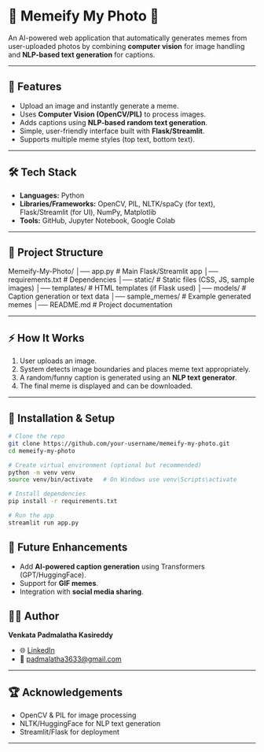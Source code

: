 # 📸 Memeify My Photo 🤣  

An AI-powered web application that automatically generates memes from user-uploaded photos by combining **computer vision** for image handling and **NLP-based text generation** for captions.  

---

## 🚀 Features  
- Upload an image and instantly generate a meme.  
- Uses **Computer Vision (OpenCV/PIL)** to process images.  
- Adds captions using **NLP-based random text generation**.  
- Simple, user-friendly interface built with **Flask/Streamlit**.  
- Supports multiple meme styles (top text, bottom text).  

---

## 🛠️ Tech Stack  
- **Languages:** Python  
- **Libraries/Frameworks:** OpenCV, PIL, NLTK/spaCy (for text), Flask/Streamlit (for UI), NumPy, Matplotlib  
- **Tools:** GitHub, Jupyter Notebook, Google Colab  

---

## 📂 Project Structure  
Memeify-My-Photo/
│── app.py # Main Flask/Streamlit app
│── requirements.txt # Dependencies
│── static/ # Static files (CSS, JS, sample images)
│── templates/ # HTML templates (if Flask used)
│── models/ # Caption generation or text data
│── sample_memes/ # Example generated memes
│── README.md # Project documentation

---

## ⚡ How It Works  
1. User uploads an image.  
2. System detects image boundaries and places meme text appropriately.  
3. A random/funny caption is generated using an **NLP text generator**.  
4. The final meme is displayed and can be downloaded.  

---
  
## 🔧 Installation & Setup  
```bash
# Clone the repo
git clone https://github.com/your-username/memeify-my-photo.git
cd memeify-my-photo

# Create virtual environment (optional but recommended)
python -m venv venv
source venv/bin/activate   # On Windows use venv\Scripts\activate

# Install dependencies
pip install -r requirements.txt

# Run the app
streamlit run app.py

```

## 📌 Future Enhancements  
- Add **AI-powered caption generation** using Transformers (GPT/HuggingFace).  
- Support for **GIF memes**.  
- Integration with **social media sharing**.  



## 👩‍💻 Author  
**Venkata Padmalatha Kasireddy**  
- 🌐 [LinkedIn](https://www.linkedin.com/in/padmalatha-kasireddy)  
- 📧 padmalatha3633@gmail.com  

---

## 🏆 Acknowledgements  
- OpenCV & PIL for image processing  
- NLTK/HuggingFace for NLP text generation  
- Streamlit/Flask for deployment  

---
